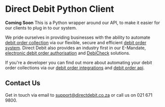 # Direct Debit Python Client

**Coming Soon** This is a Python wrapper around our API, to make it easier for our clients to plug in to our system.

We pride ourselves in providing businesses with the ability to automate [debit order collection](https://www.directdebit.co.za) via our flexible, secure and efficient [debit order system](https://www.directdebit.co.za). Direct Debit also provides an industry first in our E-Mandate, [electronic debit order authorisation](https://www.emandate.co.za) and [DebiCheck](https://www.directdebit.co.za/debicheck) solutions.

If you're a developer you can find out more about automating your debit order collections via our [debit order integrations](https://www.directdebit.co.za/debit-order-integrations) and [debit order api](https://docs.directdebit.co.za/start/developers).

## Contact Us

Get in touch via email to [support@directdebit.co.za](mailto:support@directdebit.co.za) or call us on 021 671 9800.
